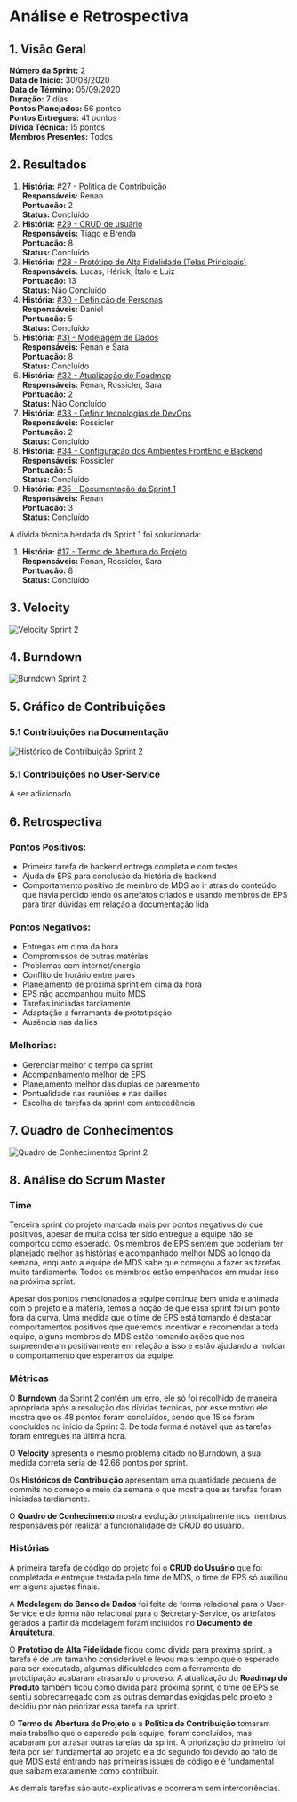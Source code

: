 # Análise e Retrospectiva

## 1. Visão Geral
**Número da Sprint:** 2  
**Data de Início:** 30/08/2020  
**Data de Término:** 05/09/2020  
**Duração:** 7 dias  
**Pontos Planejados:** 56 pontos  
**Pontos Entregues:** 41 pontos  
**Dívida Técnica:** 15 pontos  
**Membros Presentes:** Todos

## 2. Resultados
1. **História:** [#27 - Política de Contribuição](https://github.com/fga-eps-mds/2020.1-stay-safe-docs/issues/27)    
**Responsáveis:** Renan     
**Pontuação:** 2  
**Status:** Concluído
2. **História:** [#29 - CRUD de usuário](https://github.com/fga-eps-mds/2020.1-stay-safe-docs/issues/29)    
**Responsáveis:** Tiago e Brenda  
**Pontuação:** 8  
**Status:** Concluído
3. **História:** [#28 - Protótipo de Alta Fidelidade (Telas Principais)](https://github.com/fga-eps-mds/2020.1-stay-safe-docs/issues/28)   
**Responsáveis:** Lucas, Hérick, Ítalo e Luiz   
**Pontuação:** 13  
**Status:** Não Concluído
4. **História:** [#30 - Definição de Personas](https://github.com/fga-eps-mds/2020.1-stay-safe-docs/issues/30)  
**Responsáveis:** Daniel   
**Pontuação:** 5  
**Status:** Concluído
5. **História:** [#31 - Modelagem de Dados](https://github.com/fga-eps-mds/2020.1-stay-safe-docs/issues/31)   
**Responsáveis:** Renan e Sara  
**Pontuação:** 8   
**Status:** Concluído
6. **História:** [#32 - Atualização do Roadmap](https://github.com/fga-eps-mds/2020.1-stay-safe-docs/issues/32)  
**Responsáveis:** Renan, Rossicler, Sara    
**Pontuação:** 2  
**Status:** Não Concluído
7. **História:** [#33 - Definir tecnologias de DevOps](https://github.com/fga-eps-mds/2020.1-stay-safe-docs/issues/33)  
**Responsáveis:** Rossicler  
**Pontuação:** 2  
**Status:** Concluído
8. **História:** [#34 - Configuração dos Ambientes FrontEnd e Backend](https://github.com/fga-eps-mds/2020.1-stay-safe-docs/issues/34)  
**Responsáveis:** Rossicler  
**Pontuação:** 5  
**Status:** Concluído
9. **História:** [#35 - Documentação da Sprint 1](https://github.com/fga-eps-mds/2020.1-stay-safe-docs/issues/35)   
**Responsáveis:** Renan  
**Pontuação:** 3  
**Status:** Concluído 

A dívida técnica herdada da Sprint 1 foi solucionada:

1. **História:** [#17 - Termo de Abertura do Projeto](https://github.com/fga-eps-mds/2020.1-stay-safe-docs/issues/17)  
**Responsáveis:** Renan, Rossicler, Sara     
**Pontuação:** 8  
**Status:** Concluído

## 3. Velocity
![Velocity Sprint 2](../../images/sprints/sprint-2/Velocity-Sprint2.png "Velocity Sprint 2")

## 4. Burndown
![Burndown Sprint 2](../../images/sprints/sprint-2/Burndown-Sprint2.png "Burndown Sprint 2")


## 5. Gráfico de Contribuições

### 5.1 Contribuições na Documentação
![Histórico de Contribuição Sprint 2](../../images/sprints/sprint-2/ContributionHistory.png "Histórico de Contribuição Sprint 2")

### 5.1 Contribuições no User-Service
A ser adicionado 

## 6. Retrospectiva
### Pontos Positivos:
* Primeira tarefa de backend entrega completa e com testes
* Ajuda de EPS para conclusão da história de backend
* Comportamento positivo de membro de MDS ao ir atrás do conteúdo que havia perdido lendo os artefatos criados e usando membros de EPS para tirar dúvidas em relação a documentação lida

### Pontos Negativos:
* Entregas em cima da hora
* Compromissos de outras matérias
* Problemas com internet/energia
* Conflito de horário entre pares
* Planejamento de próxima sprint em cima da hora
* EPS não acompanhou muito MDS
* Tarefas iniciadas tardiamente
* Adaptação a ferramanta de prototipação
* Ausência nas dailies

### Melhorias:
* Gerenciar melhor o tempo da sprint
* Acompanhamento melhor de EPS
* Planejamento melhor das duplas de pareamento
* Pontualidade nas reuniões e nas dailies
* Escolha de tarefas da sprint com antecedência

## 7. Quadro de Conhecimentos
![Quadro de Conhecimentos Sprint 2](../../images/sprints/sprint-2/KnowledgeBoard.png "Quadro de Conhecimentos Sprint 2")

## 8. Análise do Scrum Master
### Time
Terceira sprint do projeto marcada mais por pontos negativos do que positivos, apesar de muita coisa ter sido entregue a equipe não se comportou como esperado. Os membros de EPS sentem que poderiam ter planejado melhor as histórias e acompanhado melhor MDS ao longo da semana, enquanto a equipe de MDS sabe que começou a fazer as tarefas muito tardiamente. Todos os membros estão empenhados em mudar isso na próxima sprint.

Apesar dos pontos mencionados a equipe continua bem unida e animada com o projeto e a matéria, temos a noção de que essa sprint foi um ponto fora da curva. Uma medida que o time de EPS está tomando é destacar comportamentos positivos que queremos incentivar e recomendar a toda equipe, alguns membros de MDS estão tomando ações que nos surpreenderam positivamente em relação a isso e estão ajudando a moldar o comportamento que esperamos da equipe. 

### Métricas
O **Burndown** da Sprint 2 contém um erro, ele só foi recolhido de maneira apropriada após a resolução das dívidas técnicas, por esse motivo ele mostra que os 48 pontos foram concluídos, sendo que 15 só foram concluídos no início da Sprint 3. De toda forma é notável que as tarefas foram entregues na última hora.

O **Velocity** apresenta o mesmo problema citado no Burndown, a sua medida correta seria de 42.66 pontos por sprint.

Os **Históricos de Contribuição** apresentam uma quantidade pequena de commits no começo e meio da semana o que mostra que as tarefas foram iniciadas tardiamente.

O **Quadro de Conhecimento** mostra evolução principalmente nos membros responsáveis por realizar a funcionalidade de CRUD do usuário.

### Histórias
A primeira tarefa de código do projeto foi o **CRUD do Usuário** que foi completada e entregue testada pelo time de MDS, o time de EPS só auxiliou em alguns ajustes finais.

A **Modelagem do Banco de Dados** foi feita de forma relacional para o User-Service e de forma não relacional para o Secretary-Service, os artefatos gerados a partir da modelagem foram incluídos no **Documento de Arquitetura**.

O **Protótipo de Alta Fidelidade** ficou como dívida para próxima sprint, a tarefa é de um tamanho considerável e levou mais tempo que o esperado para ser executada, algumas dificuldades com a ferramenta de prototipação acabaram atrasando o proceso. A atualização do **Roadmap do Produto** também ficou como dívida para próxima sprint, o time de EPS se sentiu sobrecarregado com as outras demandas exigidas pelo projeto e decidiu por não priorizar essa tarefa na sprint.

O **Termo de Abertura do Projeto** e a **Política de Contribuição** tomaram mais trabalho que o esperado pela equipe, foram concluídos, mas acabaram por atrasar outras tarefas da sprint. A priorização do primeiro foi feita por ser fundamental ao projeto e a do segundo foi devido ao fato de que MDS está entrando nas primeiras issues de código e é fundamental que saibam exatamente como contribuir.

As demais tarefas são auto-explicativas e ocorreram sem intercorrências.